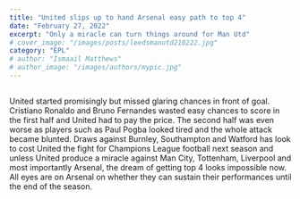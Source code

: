```yaml
---
title: "United slips up to hand Arsenal easy path to top 4"
date: "February 27, 2022"
excerpt: "Only a miracle can turn things around for Man Utd"
# cover_image: "/images/posts/leedsmanutd210222.jpg"
category: "EPL"
# author: "Ismaail Matthews"
# author_image: "/images/authors/mypic.jpg"
---
```


## 

United started promisingly but missed glaring chances in front of goal. Cristiano Ronaldo and Bruno Fernandes wasted easy chances to score in the first half and United had to pay the price. The second half was even worse as players such as Paul Pogba looked tired and the whole attack became blunted. Draws against Burnley, Southampton and Watford has look to cost United the fight for Champions League football next season and unless United produce a miracle against Man City, Tottenham, Liverpool and most importantly Arsenal, the dream of getting top 4 looks impossible now. All eyes are on Arsenal on whether they can sustain their performances until the end of the season.